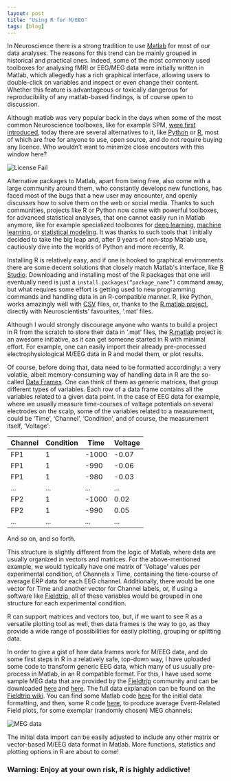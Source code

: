```yaml
---
layout: post
title: "Using R for M/EEG"
tags: [blog]
---
```


In Neuroscience there is a strong tradition to use [Matlab](https://ch.mathworks.com/) for most of our data analyses. The reasons for this trend can be mainly grouped in historical and practical ones. Indeed, some of the most commonly used toolboxes for analysing fMRI or EEG/MEG data were initially written in Matlab, which allegedly has a rich graphical interface, allowing users to double-click on variables and inspect or even change their content. Whether this feature is advantageous or toxically dangerous for reproducibility of any matlab-based findings, is of course open to discussion.  

Although matlab was very popular back in the days when some of the most common Neuroscience toolboxes, like for example SPM, [were first introduced](http://www.fil.ion.ucl.ac.uk/spm/doc/history.html), today there are several alternatives to it, like [Python](https://www.python.org/) or [R](https://www.r-project.org/), most of which are free for anyone to use, open source, and do not require buying any licence. Who wouldn’t want to minimize close encouters with this window here?

![License Fail](https://ch.mathworks.com/matlabcentral/answers/uploaded_files/80901/Capture.PNG)

Alternative packages to Matlab, apart from being free, also come with a large community around them, who constantly develops new functions, has faced most of the bugs that a new user may encounter, and openly discusses how to solve them on the web or social media. Thanks to such communities, projects like R or Python now come with powerful toolboxes, for advanced statistical analyses, that one cannot easily run in Matlab anymore, like for example specialized toolboxes for [deep learning](http://deeplearning.net/software/theano/), [machine learning](http://scikit-learn.org/stable/), or [statistical modeling](https://stat.ethz.ch/R-manual/R-devel/library/nlme/html/lme.html). It was thanks to such tools that I initially decided to take the big leap and, after 9 years of non-stop Matlab use, cautiously dive into the worlds of Python and more recently, R.


Installing R is relatively easy, and if one is hooked to graphical environments there are some decent solutions that closely match Matlab's interface, like [R Studio](https://www.rstudio.com/). Downloading and installing most of the R packages that one will eventually need is just a `install.packages(“package_name”)` command away, but what requires some effort is getting used to new programming commands and handling data in an R-compatible manner. R, like Python, works amazingly well with [CSV](https://en.wikipedia.org/wiki/Comma-separated_values) files, or, thanks to the [R.matlab project](https://github.com/HenrikBengtsson/R.matlab), directly with Neuroscientists’ favourites, ‘.mat’ files. 


Although I would strongly discourage anyone who wants to build a project in R from the scratch to store their data in ‘.mat’ files, the [R.matlab](https://github.com/HenrikBengtsson/R.matlab) project is an awesome initiative, as it can get someone started in R with minimal effort. For example, one can easily import their already pre-processed electrophysiological M/EEG data in R and model them, or plot results.


Of course, before doing that, data need to be formatted accordingly: a very volatile, albeit memory-consuming way of handling data in R are the so-called [Data Frames](http://www.r-tutor.com/r-introduction/data-frame). One can think of them as generic matrices, that group different types of variables. Each row of a data frame contains all the variables related to a given data point. In the case of EEG data for example, where we usually measure time-courses of voltage potentials on several electrodes on the scalp, some of the variables related to a measurement, could be ‘Time’, ‘Channel’, ‘Condition’, and of course, the measurement itself, ‘Voltage’:


Channel | Condition | Time | Voltage
--- | --- | --- | ---
FP1 | 1 | -1000 | -0.07
FP1 | 1 | -990 | -0.06
FP1 | 1 | -980 | -0.03
... | ...| ...|...
FP2 | 1 | -1000 | 0.02
FP2 | 1 | -990 | 0.05
... | ...| ...|...

And so on, and so forth.

This structure is slightly different from the logic of Matlab, where data are usually organized in vectors and matrices. For the above-mentioned example, we would typically have one matrix of 'Voltage' values per experimental condition, of Channels x Time, containing the time-course of average ERP data for each EEG channel. Additionally, there would be one vector for Time and another vector for Channel labels, or, if using a software like [Fieldtrip](http://www.fieldtriptoolbox.org/), all of these variables would be grouped in one structure for each experimental condition.

R can support matrices and vectors too, but, if we want to see R as a versatile plotting tool as well, then data frames is the way to go, as they provide a wide range of possibilities for easily plotting, grouping or splitting data. 

In order to give a gist of how data frames work for M/EEG data, and do some first steps in R in a relatively safe, top-down way, I have uploaded some code to transform generic EEG data, which many of us usually pre-process in Matlab, in an R compatible format. For this, I have used some sample MEG data that are provided by the [Fieldtrip](http://www.fieldtriptoolbox.org/) community and can be downloaded [here](ftp://ftp.fieldtriptoolbox.org/pub/fieldtrip/tutorial/cluster_permutation_freq/dataFC.mat) and [here](ftp://ftp.fieldtriptoolbox.org/pub/fieldtrip/tutorial/cluster_permutation_freq/dataFIC.mat). The full data explanation can be found on the [Fieldtrip wiki](http://www.fieldtriptoolbox.org/tutorial/shared/dataset). 
You can find some Matlab code [here](https://github.com/aath0/REEG/blob/master/fieldtrip2R.m) for the initial data formatting, and then,
some R code [here](https://github.com/aath0/REEG/blob/master/Plot_ERPFs.R), to produce average Event-Related Field plots, for some exemplar (randomly chosen) MEG channels:

![MEG data](https://raw.githubusercontent.com/aath0/aath0.github.io/master/images/Data4R.mat.png)

The initial data import can be easily adjusted to include any other matrix or vector-based M/EEG data format in Matlab. More functions, statistics and plotting options in R are about to come!

### Warning: Enjoy at your own risk, R is highly addictive!


